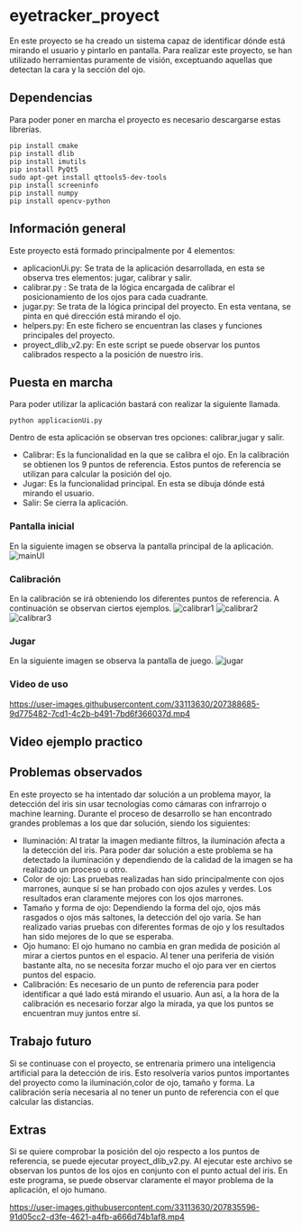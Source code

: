 # eyetracker_proyect
En este proyecto se ha creado un sistema capaz de identificar dónde está mirando el usuario y pintarlo en pantalla. Para realizar este proyecto, se han utilizado herramientas puramente de visión, exceptuando aquellas que detectan la cara y la sección del ojo.
## Dependencias
Para poder poner en marcha el proyecto es necesario descargarse estas librerías.
```
pip install cmake
pip install dlib
pip install imutils
pip install PyQt5
sudo apt-get install qttools5-dev-tools
pip install screeninfo
pip install numpy
pip install opencv-python
```
## Información general
Este proyecto está formado principalmente por 4 elementos:
* aplicacionUi.py: Se trata de la aplicación desarrollada, en esta se observa tres elementos: jugar, calibrar y salir.
* calibrar.py : Se trata de la lógica encargada de calibrar el posicionamiento de los ojos para cada cuadrante.
* jugar.py: Se trata de la lógica principal del proyecto. En esta ventana, se pinta en qué dirección está mirando el ojo.
* helpers.py: En este fichero se encuentran las clases y funciones principales del proyecto.
* proyect_dlib_v2.py: En este script se puede observar los puntos calibrados respecto a la posición de nuestro iris.

## Puesta en marcha
Para poder utilizar la aplicación bastará con realizar la siguiente llamada.
```
python applicacionUi.py
```
Dentro de esta aplicación se observan tres opciones: calibrar,jugar y salir.
* Calibrar: Es la funcionalidad en la que se calibra el ojo. En la calibración se obtienen los 9 puntos de referencia. Estos puntos de referencia se utilizan para calcular la posición del ojo.
* Jugar: Es la funcionalidad principal. En esta se dibuja dónde está mirando el usuario.
* Salir: Se cierra la aplicación.
### Pantalla inicial
En la siguiente imagen se observa la pantalla principal de la aplicación.
![mainUI](https://user-images.githubusercontent.com/33113630/207388458-93484efd-a910-4184-9018-ced69e24e257.png)
### Calibración
En la calibración se irá obteniendo los diferentes puntos de referencia. A continuación se observan ciertos ejemplos.
![calibrar1](https://user-images.githubusercontent.com/33113630/207388602-73d953d5-9ebf-49cd-922f-807368acecdc.png)
![calibrar2](https://user-images.githubusercontent.com/33113630/207388615-1b05d63b-3b8e-4039-bc3c-09d06e006e0e.png)
![calibrar3](https://user-images.githubusercontent.com/33113630/207388625-17834f9a-6d17-4c20-8268-0d5c688cc53c.png)
### Jugar
En la siguiente imagen se observa la pantalla de juego.
![jugar](https://user-images.githubusercontent.com/33113630/207388658-8e9c3cc8-459a-466d-9fcd-0d3ce71740e9.png)
### Video de uso
https://user-images.githubusercontent.com/33113630/207388685-9d775482-7cd1-4c2b-b491-7bd6f366037d.mp4
## Video ejemplo practico

## Problemas observados
En este proyecto se ha intentado dar solución a un problema mayor, la detección del iris sin usar tecnologías como cámaras con infrarrojo o machine learning. Durante el proceso de desarrollo se han encontrado grandes problemas a los que dar solución, siendo los siguientes:
* Iluminación: Al tratar la imagen mediante filtros, la iluminación afecta a la detección del iris. Para poder dar solución a este problema se ha detectado la iluminación y dependiendo de la calidad de la imagen se ha realizado un proceso u otro.
* Color de ojo: Las pruebas realizadas han sido principalmente con ojos marrones, aunque sí se han probado con ojos azules y verdes. Los resultados eran claramente mejores con los ojos marrones.
* Tamaño y forma de ojo: Dependiendo la forma del ojo, ojos más rasgados o ojos más saltones, la detección del ojo varía. Se han realizado varias pruebas con diferentes formas de ojo y los resultados han sido mejores de lo que se esperaba.
* Ojo humano: El ojo humano no cambia en gran medida de posición al mirar a ciertos puntos en el espacio. Al tener una periferia de visión bastante alta, no se necesita forzar mucho el ojo para ver en ciertos puntos del espacio.
* Calibración: Es necesario de un punto de referencia para poder identificar a qué lado está mirando el usuario. Aun así, a la hora de la calibración es necesario forzar algo la mirada, ya que los puntos se encuentran muy juntos entre sí.
## Trabajo futuro
Si se continuase con el proyecto, se entrenaría primero una inteligencia artificial para la detección de iris. Esto resolvería varios puntos importantes del proyecto como la iluminación,color de ojo, tamaño y forma. La calibración sería necesaria al no tener un punto de referencia con el que calcular las distancias.
## Extras
Si se quiere comprobar la posición del ojo respecto a los puntos de referencia, se puede ejecutar proyect_dlib_v2.py. Al ejecutar este archivo se observan los puntos de los ojos en conjunto con el punto actual del iris. En este programa, se puede observar claramente el mayor problema de la aplicación, el ojo humano.

https://user-images.githubusercontent.com/33113630/207835596-91d05cc2-d3fe-4621-a4fb-a666d74b1af8.mp4



